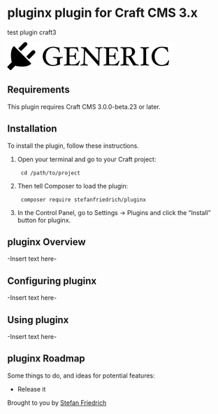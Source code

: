 # pluginx plugin for Craft CMS 3.x

test plugin craft3

![Screenshot](resources/img/plugin-logo.png)

## Requirements

This plugin requires Craft CMS 3.0.0-beta.23 or later.

## Installation

To install the plugin, follow these instructions.

1. Open your terminal and go to your Craft project:

        cd /path/to/project

2. Then tell Composer to load the plugin:

        composer require stefanfriedrich/pluginx

3. In the Control Panel, go to Settings → Plugins and click the “Install” button for pluginx.

## pluginx Overview

-Insert text here-

## Configuring pluginx

-Insert text here-

## Using pluginx

-Insert text here-

## pluginx Roadmap

Some things to do, and ideas for potential features:

* Release it

Brought to you by [Stefan Friedrich](https://github.com/stefanfriedrich)
